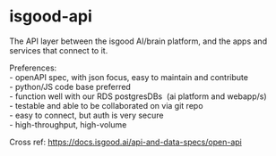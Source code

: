 # isgood-api

The API layer between the isgood AI/brain platform, and the apps and services that connect to it.

Preferences:  
\- openAPI spec, with json focus, easy to maintain and contribute  
\- python/JS code base preferred  
\- function well with our RDS postgresDBs  (ai platform and webapp/s)  
\- testable and able to be collaborated on via git repo  
\- easy to connect, but auth is very secure  
\- high-throughput, high-volume  
  
Cross ref: https://docs.isgood.ai/api-and-data-specs/open-api
